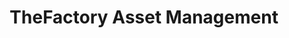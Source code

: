---
layout: firm_page
title: "TheFactory Asset Management"
id: "thefactory.vc"
permalink: "/thefactoryassetmanagementthefactory.vc/"
website: "https://www.thefactory.vc"
offices: "Oslo (Norway)"
investment_stages: "Pre-Seed, Seed, Series A"
portfolio_companies: "Foocus, RunAgain, SportsComputing, Homefair, Capassa, MountainSnow, Vimscore, Investwiser, Circle Markets, Propshare, Doughnut, Lume, Finterai, S:mart, Vandre, Palett, Trampolin, Address, ESG-NRG, Swipload"
portfolio_link: "https://www.thefactory.vc/portfolio"
investment_markets: "Fintech, Proptech, Retailtech, Impact, Sportstech"
founded_year: "2015"
description: "TheFactory Asset Management is an early-stage Venture Capital firm focused on technology startups in the Nordics. They run Norway's largest accelerator programs and invest in high-growth companies transforming trending business sectors. Their portfolio is diversified across various sectors, typically SaaS businesses."
linkedin: "https://www.linkedin.com/company/thefactoryassetmanagement"
twitter: "https://twitter.com/thefactory_oslo"
instagram: "https://www.instagram.com/thefactory_norway/?hl=nb"
team_page: "https://www.thefactory.vc/thefactory-am-team"
investor_type: "Venture Capital"
crunchbase: ""
pitchbook: ""

# SEO Optimization
meta_title: "TheFactory Asset Management - VC Firm - projectstartups.com"
meta_description: "TheFactory Asset Management, TheFactory Asset Management is an early-stage Venture Capital firm focused on technology startups in the Nordics. They run Norway's largest accelerato..."
meta_keywords: "TheFactory Asset Management, Fintech, Proptech, Retailtech, Impact, Sportstech, VC firm, venture capital, startup investor, projectstartups.com"
canonical_url: "https://vc.projectstartups.com/thefactoryassetmanagementthefactory.vc/"
---